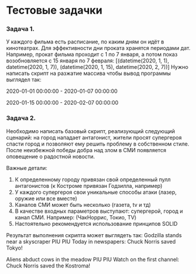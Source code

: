 # Тестовые задачки

### Задача 1.

У каждого фильма есть расписание, по каким дням он идёт в кинотеатрах. Для эффективности дни проката хранятся периодами дат. Например, прокат фильма проходит с 1 по 7 января, а потом показ возобновляется с 15 января по 7 февраля:
[(datetime(2020, 1, 1), datetime(2020, 1, 7)), (datetime(2020, 1, 15), datetime(2020, 2, 7))]
Нужно написать скрипт на разжатие массива чтобы вывод программы выглядел так:


2020-01-01 00:00:00 - 2020-01-07 00:00:00

2020-01-15 00:00:00 - 2020-02-07 00:00:00

### Задача 2.

Необходимо написать базовый скрипт, реализующий следующий сценарий: на город нападает антагонист, жители просят супергероя спасти город и позволяют ему решить проблему в собственном стиле. После неизбежной победы добра над злом в СМИ появляется оповещение о радостной новости.

Важные детали:
1. К определенному городу привязан свой определенный пулл антагонистов (к Костроме привязан Годзилла, например)
2. У каждого супергероя свои уникальные способы атаки (лазер, оружие или все вместе)
3. Каналов СМИ может быть несколько (газета, tv и тд)
4. В качестве входных параметров выступают: супергерой, город и канал СМИ. Например: (ЧакНоррис, Токио, TV)
5. Настоятельно рекомендуется использование принципов SOLID

Результат выполнения скрипта может выглядеть так:
Godzilla stands near a skyscraper
PIU PIU
Today in newspapers: Chuck Norris saved Tokyo!

Aliens abduct cows in the meadow
PIU PIU
Watch on the first channel: Chuck Norris saved the Kostroma!
